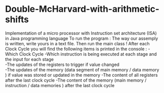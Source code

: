 # Double-McHarvard-with-arithmetic-shifts
Implementation of a micro processor with Instruction set architecture (ISA) in Java programming language
To run the program :
The way our assemply is written, write yours in a text file. Then run the main class !
After each Clock Cycle you will find the following items is printed in the console : 
-Which Clock Cycle 
-Which instruction is being executed at each stage and the input for each stage  
-The updates of the registers to trigger if value changed  
-The updates of the memory (data segment of main memory / data memory ) if  value was stored or updated in the memory 
-The content of all registers after the last clock cycle
-The content of the memory (main memory / instruction / data memories ) after the last clock cycle
